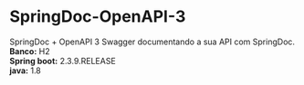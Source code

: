 # SpringDoc-OpenAPI-3<br />
SpringDoc + OpenAPI 3 Swagger documentando a sua API com SpringDoc.<br />
**Banco:** H2<br />
**Spring boot:** 2.3.9.RELEASE<br />
**java:** 1.8<br />


